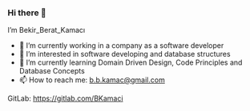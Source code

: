 ### Hi there 👋
I’m Bekir_Berat_Kamacı 

- 🔭 I’m currently working in a company as a software developer
- 👀 I’m interested in software developing and database structures 
- 🌱 I’m currently learning Domain Driven Design, Code Principles and Database Concepts
- 📫 How to reach me: b.b.kamac@gmail.com

GitLab: https://gitlab.com/BKamaci
